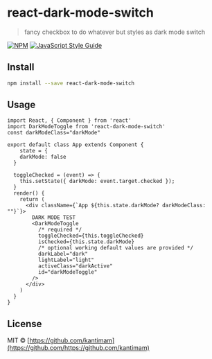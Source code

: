 # react-dark-mode-switch

> fancy checkbox to do whatever but styles as dark mode switch

[![NPM](https://img.shields.io/npm/v/react-dark-mode-switch.svg)](https://www.npmjs.com/package/react-dark-mode-switch) [![JavaScript Style Guide](https://img.shields.io/badge/code_style-standard-brightgreen.svg)](https://standardjs.com)

## Install

```bash
npm install --save react-dark-mode-switch
```

## Usage

```tsx
import React, { Component } from 'react'
import DarkModeToggle from 'react-dark-mode-switch'
const darkModeClass="darkMode"

export default class App extends Component {
    state = {
    darkMode: false
  }

  toggleChecked = (event) => {
    this.setState({ darkMode: event.target.checked });
  }
  render() {
    return (
      <div className={`App ${this.state.darkMode? darkModeClass: ""}`}>
        DARK MODE TEST
        <DarkModeToggle
          /* required */
          toggleChecked={this.toggleChecked}
          isChecked={this.state.darkMode} 
          /* optional working default values are provided */
          darkLabel="dark" 
          lightLabel="light" 
          activeClass="darkActive"
          id="darkModeToggle" 
        />
      </div>
    )
  }
}
```

## License

MIT © [https://github.com/kantimam](https://github.com/https://github.com/kantimam)
